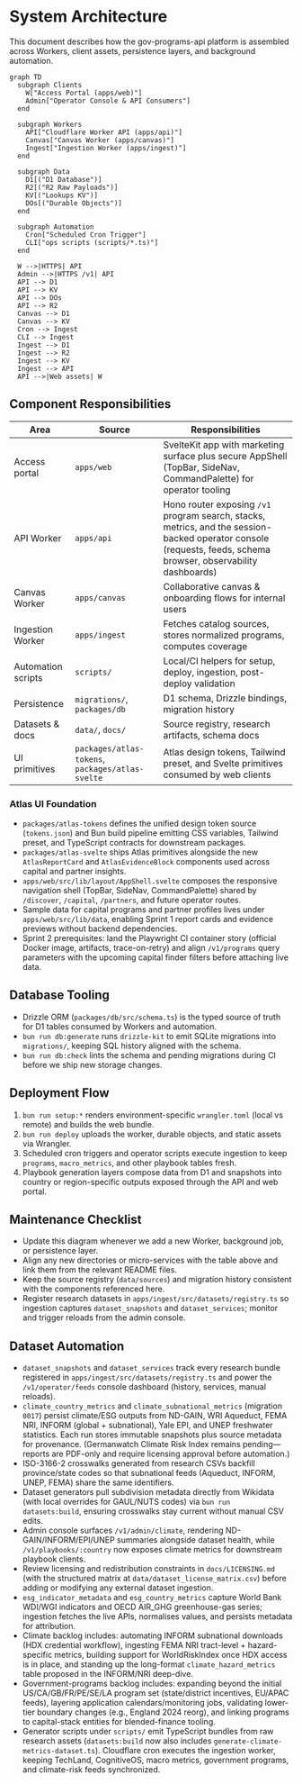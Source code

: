 # System Architecture

This document describes how the gov-programs-api platform is assembled across Workers, client assets,
persistence layers, and background automation.

```mermaid
graph TD
  subgraph Clients
    W["Access Portal (apps/web)"]
    Admin["Operator Console & API Consumers"]
  end

  subgraph Workers
    API["Cloudflare Worker API (apps/api)"]
    Canvas["Canvas Worker (apps/canvas)"]
    Ingest["Ingestion Worker (apps/ingest)"]
  end

  subgraph Data
    D1[("D1 Database")]
    R2[("R2 Raw Payloads")]
    KV[("Lookups KV")]
    DOs[("Durable Objects")]
  end

  subgraph Automation
    Cron["Scheduled Cron Trigger"]
    CLI["ops scripts (scripts/*.ts)"]
  end

  W -->|HTTPS| API
  Admin -->|HTTPS /v1| API
  API --> D1
  API --> KV
  API --> DOs
  API --> R2
  Canvas --> D1
  Canvas --> KV
  Cron --> Ingest
  CLI --> Ingest
  Ingest --> D1
  Ingest --> R2
  Ingest --> KV
  Ingest --> API
  API -->|Web assets| W
```

## Component Responsibilities

| Area | Source | Responsibilities |
| --- | --- | --- |
| Access portal | `apps/web` | SvelteKit app with marketing surface plus secure AppShell (TopBar, SideNav, CommandPalette) for operator tooling |
| API Worker | `apps/api` | Hono router exposing `/v1` program search, stacks, metrics, and the session-backed operator console (requests, feeds, schema browser, observability dashboards) |
| Canvas Worker | `apps/canvas` | Collaborative canvas & onboarding flows for internal users |
| Ingestion Worker | `apps/ingest` | Fetches catalog sources, stores normalized programs, computes coverage |
| Automation scripts | `scripts/` | Local/CI helpers for setup, deploy, ingestion, post-deploy validation |
| Persistence | `migrations/`, `packages/db` | D1 schema, Drizzle bindings, migration history |
| Datasets & docs | `data/`, `docs/` | Source registry, research artifacts, schema docs |
| UI primitives | `packages/atlas-tokens`, `packages/atlas-svelte` | Atlas design tokens, Tailwind preset, and Svelte primitives consumed by web clients |

### Atlas UI Foundation

- `packages/atlas-tokens` defines the unified design token source (`tokens.json`) and Bun build pipeline emitting CSS variables, Tailwind preset, and TypeScript contracts for downstream packages.
- `packages/atlas-svelte` ships Atlas primitives alongside the new `AtlasReportCard` and `AtlasEvidenceBlock` components used across capital and partner insights.
- `apps/web/src/lib/layout/AppShell.svelte` composes the responsive navigation shell (TopBar, SideNav, CommandPalette) shared by `/discover`, `/capital`, `/partners`, and future operator routes.
- Sample data for capital programs and partner profiles lives under `apps/web/src/lib/data`, enabling Sprint 1 report cards and evidence previews without backend dependencies.
- Sprint 2 prerequisites: land the Playwright CI container story (official Docker image, artifacts, trace-on-retry) and align `/v1/programs` query parameters with the upcoming capital finder filters before attaching live data.


## Database Tooling

- Drizzle ORM (`packages/db/src/schema.ts`) is the typed source of truth for D1 tables consumed by Workers and automation.
- `bun run db:generate` runs `drizzle-kit` to emit SQLite migrations into `migrations/`, keeping SQL history aligned with the schema.
- `bun run db:check` lints the schema and pending migrations during CI before we ship new storage changes.

## Deployment Flow

1. `bun run setup:*` renders environment-specific `wrangler.toml` (local vs remote) and builds the web bundle.
2. `bun run deploy` uploads the worker, durable objects, and static assets via Wrangler.
3. Scheduled cron triggers and operator scripts execute ingestion to keep `programs`, `macro_metrics`, and other playbook tables fresh.
4. Playbook generation layers compose data from D1 and snapshots into country or region-specific outputs exposed through the API and web portal.

## Maintenance Checklist

- Update this diagram whenever we add a new Worker, background job, or persistence layer.
- Align any new directories or micro-services with the table above and link them from the relevant README files.
- Keep the source registry (`data/sources`) and migration history consistent with the components referenced here.
- Register research datasets in `apps/ingest/src/datasets/registry.ts` so ingestion captures `dataset_snapshots` and `dataset_services`; monitor and trigger reloads from the admin console.

## Dataset Automation

- `dataset_snapshots` and `dataset_services` track every research bundle registered in `apps/ingest/src/datasets/registry.ts` and power the `/v1/operator/feeds` console dashboard (history, services, manual reloads).
- `climate_country_metrics` and `climate_subnational_metrics` (migration `0017`) persist climate/ESG outputs from ND-GAIN, WRI Aqueduct, FEMA NRI, INFORM (global + subnational), Yale EPI, and UNEP freshwater statistics. Each run stores immutable snapshots plus source metadata for provenance. (Germanwatch Climate Risk Index remains pending—reports are PDF-only and require licensing approval before automation.)
- ISO-3166-2 crosswalks generated from research CSVs backfill province/state codes so that subnational feeds (Aqueduct, INFORM, UNEP, FEMA) share the same identifiers.
- Dataset generators pull subdivision metadata directly from Wikidata (with local overrides for GAUL/NUTS codes) via `bun run datasets:build`, ensuring crosswalks stay current without manual CSV edits.
- Admin console surfaces `/v1/admin/climate`, rendering ND-GAIN/INFORM/EPI/UNEP summaries alongside dataset health, while `/v1/playbooks/:country` now exposes climate metrics for downstream playbook clients.
- Review licensing and redistribution constraints in `docs/LICENSING.md` (with the structured matrix at `data/dataset_license_matrix.csv`) before adding or modifying any external dataset ingestion.
- `esg_indicator_metadata` and `esg_country_metrics` capture World Bank WDI/WGI indicators and OECD AIR_GHG greenhouse-gas series; ingestion fetches the live APIs, normalises values, and persists metadata for attribution.
- Climate backlog includes: automating INFORM subnational downloads (HDX credential workflow), ingesting FEMA NRI tract-level + hazard-specific metrics, building support for WorldRiskIndex once HDX access is in place, and standing up the long-format `climate_hazard_metrics` table proposed in the INFORM/NRI deep-dive.
- Government-programs backlog includes: expanding beyond the initial US/CA/GB/FR/PE/SE/LA program set (state/district incentives, EU/APAC feeds), layering application calendars/monitoring jobs, validating lower-tier boundary changes (e.g., England 2024 reorg), and linking programs to capital-stack entities for blended-finance tooling.
- Generator scripts under `scripts/` emit TypeScript bundles from raw research assets (`datasets:build` now also includes `generate-climate-metrics-dataset.ts`). Cloudflare cron executes the ingestion worker, keeping TechLand, CognitiveOS, macro metrics, government programs, and climate-risk feeds synchronized.

